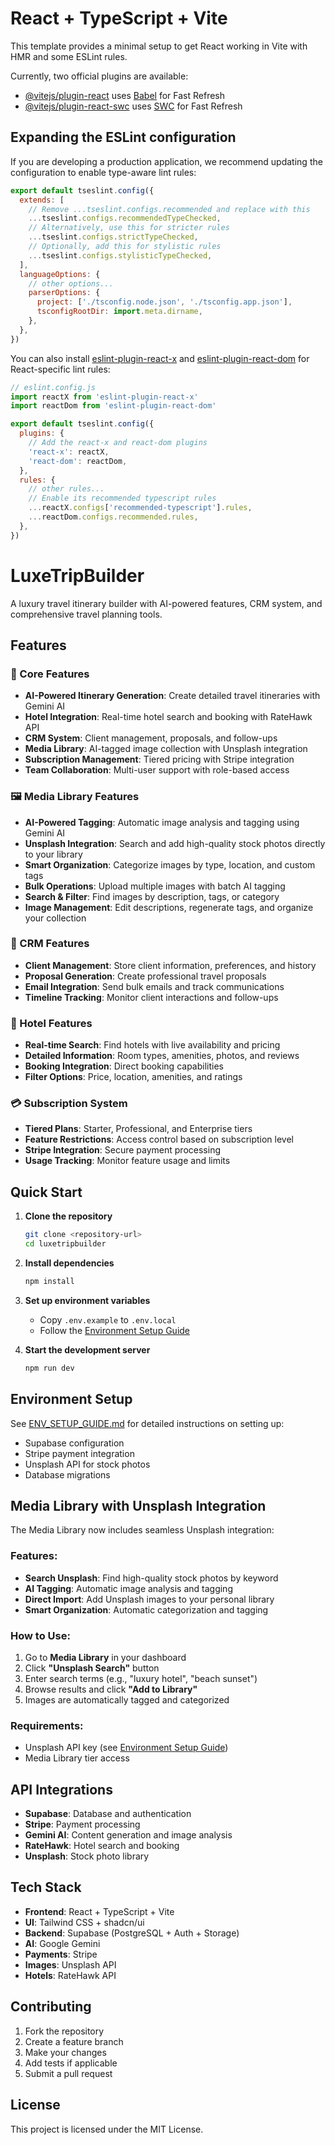 # React + TypeScript + Vite

This template provides a minimal setup to get React working in Vite with HMR and some ESLint rules.

Currently, two official plugins are available:

- [@vitejs/plugin-react](https://github.com/vitejs/vite-plugin-react/blob/main/packages/plugin-react) uses [Babel](https://babeljs.io/) for Fast Refresh
- [@vitejs/plugin-react-swc](https://github.com/vitejs/vite-plugin-react/blob/main/packages/plugin-react-swc) uses [SWC](https://swc.rs/) for Fast Refresh

## Expanding the ESLint configuration

If you are developing a production application, we recommend updating the configuration to enable type-aware lint rules:

```js
export default tseslint.config({
  extends: [
    // Remove ...tseslint.configs.recommended and replace with this
    ...tseslint.configs.recommendedTypeChecked,
    // Alternatively, use this for stricter rules
    ...tseslint.configs.strictTypeChecked,
    // Optionally, add this for stylistic rules
    ...tseslint.configs.stylisticTypeChecked,
  ],
  languageOptions: {
    // other options...
    parserOptions: {
      project: ['./tsconfig.node.json', './tsconfig.app.json'],
      tsconfigRootDir: import.meta.dirname,
    },
  },
})
```

You can also install [eslint-plugin-react-x](https://github.com/Rel1cx/eslint-react/tree/main/packages/plugins/eslint-plugin-react-x) and [eslint-plugin-react-dom](https://github.com/Rel1cx/eslint-react/tree/main/packages/plugins/eslint-plugin-react-dom) for React-specific lint rules:

```js
// eslint.config.js
import reactX from 'eslint-plugin-react-x'
import reactDom from 'eslint-plugin-react-dom'

export default tseslint.config({
  plugins: {
    // Add the react-x and react-dom plugins
    'react-x': reactX,
    'react-dom': reactDom,
  },
  rules: {
    // other rules...
    // Enable its recommended typescript rules
    ...reactX.configs['recommended-typescript'].rules,
    ...reactDom.configs.recommended.rules,
  },
})
```

# LuxeTripBuilder

A luxury travel itinerary builder with AI-powered features, CRM system, and comprehensive travel planning tools.

## Features

### 🎯 Core Features
- **AI-Powered Itinerary Generation**: Create detailed travel itineraries with Gemini AI
- **Hotel Integration**: Real-time hotel search and booking with RateHawk API
- **CRM System**: Client management, proposals, and follow-ups
- **Media Library**: AI-tagged image collection with Unsplash integration
- **Subscription Management**: Tiered pricing with Stripe integration
- **Team Collaboration**: Multi-user support with role-based access

### 🖼️ Media Library Features
- **AI-Powered Tagging**: Automatic image analysis and tagging using Gemini AI
- **Unsplash Integration**: Search and add high-quality stock photos directly to your library
- **Smart Organization**: Categorize images by type, location, and custom tags
- **Bulk Operations**: Upload multiple images with batch AI tagging
- **Search & Filter**: Find images by description, tags, or category
- **Image Management**: Edit descriptions, regenerate tags, and organize your collection

### 💼 CRM Features
- **Client Management**: Store client information, preferences, and history
- **Proposal Generation**: Create professional travel proposals
- **Email Integration**: Send bulk emails and track communications
- **Timeline Tracking**: Monitor client interactions and follow-ups

### 🏨 Hotel Features
- **Real-time Search**: Find hotels with live availability and pricing
- **Detailed Information**: Room types, amenities, photos, and reviews
- **Booking Integration**: Direct booking capabilities
- **Filter Options**: Price, location, amenities, and ratings

### 💳 Subscription System
- **Tiered Plans**: Starter, Professional, and Enterprise tiers
- **Feature Restrictions**: Access control based on subscription level
- **Stripe Integration**: Secure payment processing
- **Usage Tracking**: Monitor feature usage and limits

## Quick Start

1. **Clone the repository**
   ```bash
   git clone <repository-url>
   cd luxetripbuilder
   ```

2. **Install dependencies**
   ```bash
   npm install
   ```

3. **Set up environment variables**
   - Copy `.env.example` to `.env.local`
   - Follow the [Environment Setup Guide](ENV_SETUP_GUIDE.md)

4. **Start the development server**
   ```bash
   npm run dev
   ```

## Environment Setup

See [ENV_SETUP_GUIDE.md](ENV_SETUP_GUIDE.md) for detailed instructions on setting up:
- Supabase configuration
- Stripe payment integration
- Unsplash API for stock photos
- Database migrations

## Media Library with Unsplash Integration

The Media Library now includes seamless Unsplash integration:

### Features:
- **Search Unsplash**: Find high-quality stock photos by keyword
- **AI Tagging**: Automatic image analysis and tagging
- **Direct Import**: Add Unsplash images to your personal library
- **Smart Organization**: Automatic categorization and tagging

### How to Use:
1. Go to **Media Library** in your dashboard
2. Click **"Unsplash Search"** button
3. Enter search terms (e.g., "luxury hotel", "beach sunset")
4. Browse results and click **"Add to Library"**
5. Images are automatically tagged and categorized

### Requirements:
- Unsplash API key (see [Environment Setup Guide](ENV_SETUP_GUIDE.md))
- Media Library tier access

## API Integrations

- **Supabase**: Database and authentication
- **Stripe**: Payment processing
- **Gemini AI**: Content generation and image analysis
- **RateHawk**: Hotel search and booking
- **Unsplash**: Stock photo library

## Tech Stack

- **Frontend**: React + TypeScript + Vite
- **UI**: Tailwind CSS + shadcn/ui
- **Backend**: Supabase (PostgreSQL + Auth + Storage)
- **AI**: Google Gemini
- **Payments**: Stripe
- **Images**: Unsplash API
- **Hotels**: RateHawk API

## Contributing

1. Fork the repository
2. Create a feature branch
3. Make your changes
4. Add tests if applicable
5. Submit a pull request

## License

This project is licensed under the MIT License.

